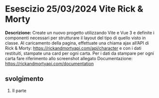 Esescizio 25/03/2024
Vite Rick & Morty
===
**Descrizione:**
Create un nuovo progetto utilizzando Vite e Vue 3 e definite i componenti necessari per strutturare il layout del tipo di quello visto in classe.
Al caricamento della pagina, effettuate una chiama ajax all’API di Rick & Morty: https://rickandmortyapi.com/api/character e con i dati restituiti, stampate una card per ogni carta.
Per i dati da stampare per ogni carta fare riferimento allo screenshot allegato
Documentazione:
https://rickandmortyapi.com/documentation
## svolgimento
1. II parte